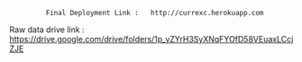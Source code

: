              Final Deployment Link :   http://currexc.herokuapp.com
Raw data drive link : https://drive.google.com/drive/folders/1p_yZYrH3SyXNqFYOfD58VEuaxLCcjZJE
